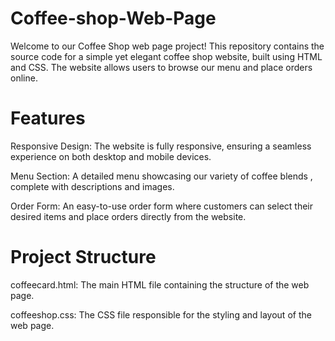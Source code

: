 # Coffee-shop-Web-Page
Welcome to our Coffee Shop web page project! This repository contains the source code for a simple yet elegant coffee shop website, built using HTML and CSS. The website allows users to browse our menu and place orders online.

# Features
Responsive Design: The website is fully responsive, ensuring a seamless experience on both desktop and mobile devices.

Menu Section: A detailed menu showcasing our variety of coffee blends , complete with descriptions and images.

Order Form: An easy-to-use order form where customers can select their desired items and place orders directly from the website.

# Project Structure
coffeecard.html: The main HTML file containing the structure of the web page.

coffeeshop.css: The CSS file responsible for the styling and layout of the web page.
